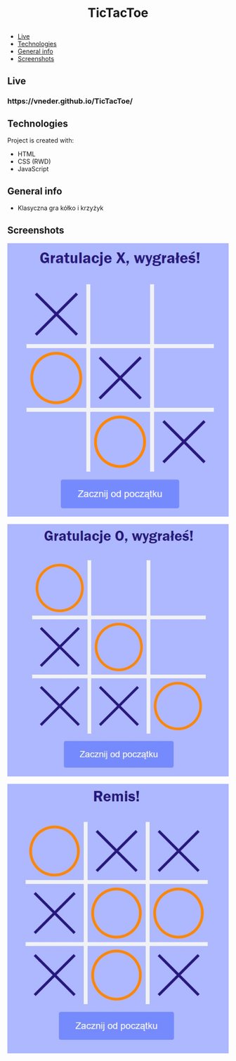 <h1 alig="center">
  <p align="center">
     TicTacToe
  </p>
</h1>

* [Live](#live)
* [Technologies](#technologies)
* [General info](#general-info)
* [Screenshots](#screenshots)
  
## Live
<h3> https://vneder.github.io/TicTacToe/</h3>

## Technologies
Project is created with:
* HTML
* CSS (RWD)
* JavaScript

## General info
* Klasyczna gra kółko i krzyżyk

## Screenshots

<p align="center">
  <img src="Screen1.jpg" alt="Screenshot1">
</p>

<p align="center">
  <img src="Screen2.jpg" alt="Screenshot2">
</p>

<p align="center">
  <img src="Screen3.jpg" alt="Screenshot3">  
</p>
